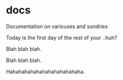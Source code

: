 # docs
Documentation on variouses and sundries


Today is the first day of the rest of your ..huh?

Blah blah blah.

Blah blah blah.

Hahahahahahahahahahahahaha.